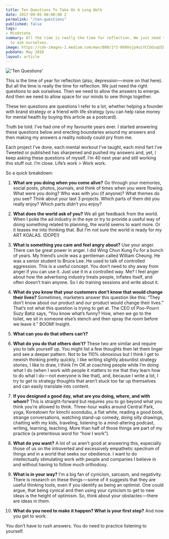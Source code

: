 ```yaml
---
title: Ten Questions To Take On A Long Walk
date: 2017-09-05 00:00:00 Z
permalink: "/ten-questions"
published: false
tags:
- Mindstate
summary: All the time is really the time for reflection. We just need the right questions
  to ask ourselves.
image: https://cdn-images-1.medium.com/max/800/1*2-060Xojp4oiYCCbGsqUZQ.jpeg
pubdate: May 2018
layout: article
---
```


!['Ten Questions'](https://cdn-images-1.medium.com/max/800/1*2-060Xojp4oiYCCbGsqUZQ.jpeg)

This is the time of year for reflection (also, depression — more on that here). But all the time is really the time for reflection. We just need the right questions to ask ourselves. Then we need to allow the answers to emerge. And then we need to allow space for our minds to sew things together.

These ten questions are questions I refer to a lot, whether helping a founder with brand strategy or a friend with life strategy (you can help raise money for mental health by buying this article as a postcard).

Truth be told. I’ve had one of my favourite years ever. I started answering these questions below and erecting boundaries around my answers and then making my answers a reality nobody could pry from me.

Each project I’ve done, each mental workout I’ve taught, each mind fart I’ve Tweeted or published has sharpened and pushed my answers and, yet, I keep asking these questions of myself.
I’m 40 next year and still working this stuff out. I’m close.
Life’s work > Work work.

So a quick breakdown:

1. **What are you doing when you come alive?**
Go through your memories, social posts, photos, journals, and think of times when you were flowing. What were you doing? Who was with you (if anyone)? What themes do you see? Think about your last 3 projects. Which parts of them did you really enjoy? Which parts didn’t you enjoy?

2. **What does the world ask of you?**
We all get feedback from the world. When I poke the ad industry in the eye or try to provide a useful way of doing something related to planning, the world seems to want more. Or it teases me into thinking that. But I’m not sure the world is ready for my ART KOALAS. (DOPE!)

3. **What is something you care and feel angry about?**
Use your anger. There can be great power in anger. I did Wing Chun Kung Fu for a bunch of years. My friend’s uncle was a gentleman called William Cheung. He was a senior student to Bruce Lee. He used to talk of controlled aggression. This is a useful concept. You don’t need to shy away from anger if you can use it. Just use it in a controlled way. Me? I feel anger about how the advertising industry treats people, inflates itself, and often doesn’t train anyone. So I do training sessions and write about it.

4. **What do you know that your customers don’t know that would change their lives?**
Sometimes, marketers answer this question like this: “They don’t know about our product and our product would change their lives.” That’s not what this question is trying to get at. The CEO of Poo-Pourri Suzy Batiz says, “You know what’s funny? How, when we go to the toilet, we sit in someone else’s stench and then spray the room before we leave it.” BOOM! Insight.

5. **What can you do that others can’t?**

6. **What do you do that others don’t?**
These two are similar and require you to talk yourself up. You might list a few thoughts then let them linger and see a deeper pattern. Not to be 110% obnoxious but I think I get to newish thinking pretty quickly, I like writing slightly absurdist strategy stories, I like to draw, I think I’m OK at coaching people while I’m doing what I do (when I work with people it matters to me that they learn how to do what I do — not everyone is like that), and, because I write a lot, I try to get to strategy thoughts that aren’t stuck too far up themselves and can easily translate into content.

7. **If you designed a good day, what are you doing, where, and with whom?**
This is straight-forward but requires you to go beyond what you think you’re allowed to think. Three-hour walks around Central Park, yoga, Koreatown for kimchi soondubu, a flat white, reading a good book, strange conversations, watching stand-up comedy, doing silly drawings, chatting with my kids, traveling, listening to a mind-altering podcast, writing, learning, teaching. More than half of those things are part of my practice (a pretentious word for “how I work”).

8. **What do you want?**
A lot of us aren’t good at answering this, especially those of us on the introverted and excessively empathetic spectrum of things and in a world that seeks our obedience. I want to do intellectually stimulating work with people and companies I believe in and without having to follow much orthodoxy.

9. **What is in your way?**
I’m a big fan of cynicism, sarcasm, and negativity. There is research on these things — some of it suggests that they are useful thinking tools, even if you identify as being an optimist. One could argue, that being cynical and then using your cynicism to get to new ideas is the height of optimism. So, think about your obstacles — there are ideas in them.

10. **What do you need to make it happen? What is your first step?**
And now you get to work.

You don’t have to rush answers. You do need to practice listening to yourself.
